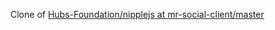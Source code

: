 Clone of [Hubs-Foundation/nipplejs at mr-social-client/master](https://github.com/Hubs-Foundation/nipplejs/tree/mr-social-client/master)
